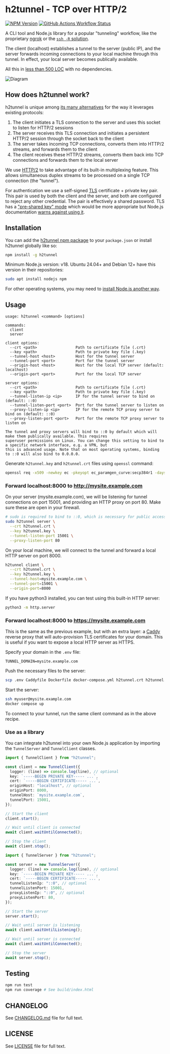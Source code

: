 # h2tunnel - TCP over HTTP/2

[![NPM Version](https://img.shields.io/npm/v/h2tunnel)](https://www.npmjs.com/package/h2tunnel)
[![GitHub Actions Workflow Status](https://img.shields.io/github/actions/workflow/status/boronine/h2tunnel/node.js.yml)](https://github.com/boronine/h2tunnel/actions/workflows/node.js.yml)

A CLI tool and Node.js library for a popular "tunneling" workflow, like the proprietary [ngrok](https://ngrok.com/)
or the [`ssh -R` solution](https://www.ssh.com/academy/ssh/tunneling-example#remote-forwarding).

The client (localhost) establishes a tunnel to the server (public IP), and the server forwards incoming connections to
your local machine through this tunnel. In effect, your local server becomes publically available.

All this in [less than 500 LOC](https://github.com/boronine/h2tunnel/blob/main/src/h2tunnel.ts)
with no dependencies.

![Diagram](https://raw.githubusercontent.com/boronine/h2tunnel/main/diagram.drawio.svg)

## How does h2tunnel work?

h2tunnel is unique among [its many alternatives](https://github.com/anderspitman/awesome-tunneling) for the way it
leverages existing protocols:

1. The client initiates a TLS connection to the server and uses this socket to listen for HTTP/2 sessions
2. The server receives this TLS connection and initiates a persistent HTTP/2 session through the socket back to the client
3. The server takes incoming TCP connections, converts them into HTTP/2 streams, and forwards them to the client
4. The client receives these HTTP/2 streams, converts them back into TCP connections and forwards them to the local server

We use [HTTP/2](https://en.wikipedia.org/wiki/HTTP/2) to take advantage of its built-in multiplexing feature. This
allows simultaneous duplex streams to be processed on a single TCP connection (the "tunnel").

For authentication we use a self-signed [TLS](https://en.wikipedia.org/wiki/Transport_Layer_Security) certificate +
private key pair. This pair is used by both the client and the server, and both are configured to reject any other
credential. The pair is effectively a shared password. TLS has a ["pre-shared key" mode](https://en.wikipedia.org/wiki/TLS-PSK)
which would be more appropriate but Node.js documentation [warns against using it](https://github.com/boronine/h2tunnel/issues/5).

## Installation

You can add the [h2tunnel npm package](https://www.npmjs.com/package/h2tunnel) to your `package.json` or install
h2tunnel globally like so:

```bash
npm install -g h2tunnel
```

Minimum Node.js version: v18. Ubuntu 24.04+ and Debian 12+ have this version in their repositories:

```bash
sudo apt install nodejs npm
```

For other operating systems, you may need to [install Node.js another way](https://nodejs.org/en/download/package-manager).

## Usage

```
usage: h2tunnel <command> [options]

commands:
  client
  server
 
client options:
  --crt <path>                 Path to certificate file (.crt)
  --key <path>                 Path to private key file (.key)
  --tunnel-host <host>         Host for the tunnel server
  --tunnel-port <port>         Port for the tunnel server
  --origin-host <host>         Host for the local TCP server (default: localhost)
  --origin-port <port>         Port for the local TCP server

server options:
  --crt <path>                 Path to certificate file (.crt)
  --key <path>                 Path to private key file (.key)
  --tunnel-listen-ip <ip>      IP for the tunnel server to bind on (default: ::0)
  --tunnel-listen-port <port>  Port for the tunnel server to listen on
  --proxy-listen-ip <ip>       IP for the remote TCP proxy server to bind on (default: ::0)
  --proxy-listen-port <port>   Port for the remote TCP proxy server to listen on
  
The tunnel and proxy servers will bind to ::0 by default which will make them publically available. This requires
superuser permissions on Linux. You can change this setting to bind to a specific network interface, e.g. a VPN, but
this is advanced usage. Note that on most operating systems, binding to ::0 will also bind to 0.0.0.0.
```

Generate `h2tunnel.key` and `h2tunnel.crt` files using `openssl` command:

```bash
openssl req -x509 -newkey ec -pkeyopt ec_paramgen_curve:secp384r1 -days 3650 -nodes -keyout h2tunnel.key -out h2tunnel.crt -subj "/CN=localhost"
```

### Forward localhost:8000 to http://mysite.example.com

On your server (mysite.example.com), we will be listening for tunnel connections on port 15001, and providing an HTTP
proxy on port 80. Make sure these are open in your firewall.

```bash
# sudo is required to bind to ::0, which is necessary for public access
sudo h2tunnel server \
  --crt h2tunnel.crt \
  --key h2tunnel.key \
  --tunnel-listen-port 15001 \
  --proxy-listen-port 80
```

On your local machine, we will connect to the tunnel and forward a local HTTP server on port 8000.

```bash
h2tunnel client \
  --crt h2tunnel.crt \
  --key h2tunnel.key \
  --tunnel-host=mysite.example.com \
  --tunnel-port=15001 \
  --origin-port=8000
```

If you have python3 installed, you can test using this built-in HTTP server:

```bash
python3 -m http.server
```

### Forward localhost:8000 to https://mysite.example.com

This is the same as the previous example, but with an extra layer: a [Caddy](https://caddyserver.com/) reverse proxy
that will auto-provision TLS certificates for your domain. This is useful if you want to expose a local HTTP server
as HTTPS.

Specify your domain in the `.env` file:

```
TUNNEL_DOMAIN=mysite.example.com
```

Push the necessary files to the server:

```bash
scp .env Caddyfile Dockerfile docker-compose.yml h2tunnel.crt h2tunnel.key myuser@mysite.example.com:/home/myuser
```

Start the server:

```bash
ssh myuser@mysite.example.com
docker compose up
```

To connect to your tunnel, run the same client command as in the above recipe.

### Use as a library

You can integrate h2tunnel into your own Node.js application by importing the `TunnelServer` and `TunnelClient` classes.

```typescript
import { TunnelClient } from "h2tunnel";

const client = new TunnelClient({
  logger: (line) => console.log(line), // optional
  key: `-----BEGIN PRIVATE KEY----- ...`,
  cert: `-----BEGIN CERTIFICATE----- ...`,
  originHost: "localhost", // optional
  originPort: 8000,
  tunnelHost: `mysite.example.com`,
  tunnelPort: 15001,
});

// Start the client
client.start();

// Wait until client is connected
await client.waitUntilConnected();

// Stop the client
await client.stop();
```

```typescript
import { TunnelServer } from "h2tunnel";

const server = new TunnelServer({
  logger: (line) => console.log(line), // optional
  key: `-----BEGIN PRIVATE KEY----- ...`,
  cert: `-----BEGIN CERTIFICATE----- ...`,
  tunnelListenIp: "::0", // optional
  tunnelListenPort: 15001,
  proxyListenIp: "::0", // optional
  proxyListenPort: 80,
});

// Start the server
server.start();

// Wait until server is listening
await client.waitUntilListening();

// Wait until server is connected
await client.waitUntilConnected();

// Stop the server
await server.stop();
```

## Testing

```bash
npm run test
npm run coverage # See build/index.html
```

## CHANGELOG

See [CHANGELOG.md](./CHANGELOG.md) file for full text.

## LICENSE

See [LICENSE](./LICENSE) file for full text.
